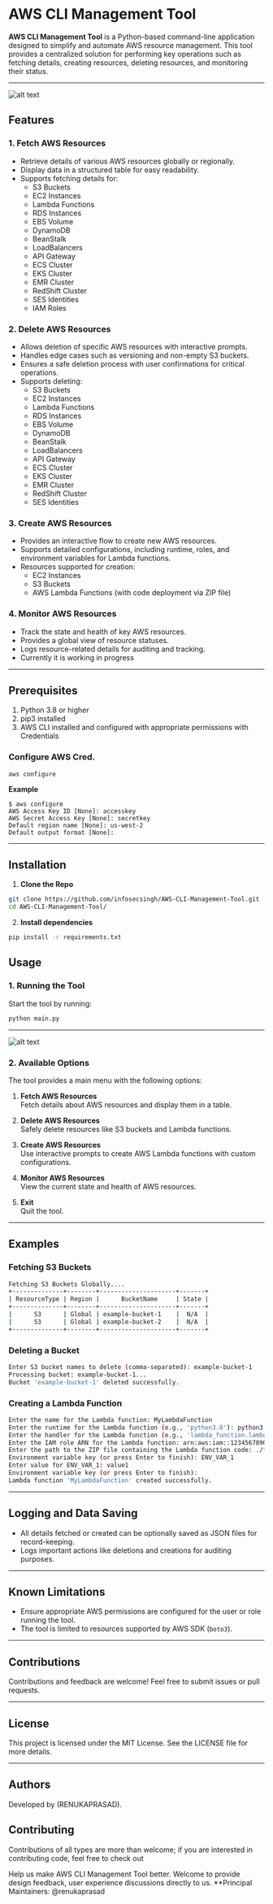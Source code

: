﻿# AWS CLI Management Tool

**AWS CLI Management Tool** is a Python-based command-line application designed to simplify and automate AWS resource management. This tool provides a centralized solution for performing key operations such as fetching details, creating resources, deleting resources, and monitoring their status.

---
![alt text](images/api-aws.png)


## **Features**

### 1. **Fetch AWS Resources**
- Retrieve details of various AWS resources globally or regionally.
- Display data in a structured table for easy readability.
- Supports fetching details for:
  - S3 Buckets
  - EC2 Instances
  - Lambda Functions
  - RDS Instances
  - EBS Volume 
  - DynamoDB 
  - BeanStalk
  - LoadBalancers
  - API Gateway 
  - ECS Cluster
  - EKS Cluster
  - EMR Cluster 
  - RedShift Cluster 
  - SES Identities 
  - IAM Roles 

### 2. **Delete AWS Resources**
- Allows deletion of specific AWS resources with interactive prompts.
- Handles edge cases such as versioning and non-empty S3 buckets.
- Ensures a safe deletion process with user confirmations for critical operations.
- Supports deleting:
  - S3 Buckets
  - EC2 Instances
  - Lambda Functions
  - RDS Instances
  - EBS Volume 
  - DynamoDB 
  - BeanStalk
  - LoadBalancers
  - API Gateway 
  - ECS Cluster
  - EKS Cluster
  - EMR Cluster 
  - RedShift Cluster 
  - SES Identities 

### 3. **Create AWS Resources**
- Provides an interactive flow to create new AWS resources.
- Supports detailed configurations, including runtime, roles, and environment variables for Lambda functions.
- Resources supported for creation:
  - EC2 Instances
  - S3 Buckets 
  - AWS Lambda Functions (with code deployment via ZIP file)

### 4. **Monitor AWS Resources**
- Track the state and health of key AWS resources.
- Provides a global view of resource statuses.
- Logs resource-related details for auditing and tracking.
- Currently it is working in progress
---

## **Prerequisites**
1. Python 3.8 or higher
2. pip3 installed
2. AWS CLI installed and configured with appropriate permissions with Credentials

###  **Configure AWS Cred.**
```
aws configure
```
**Example**
```
$ aws configure
AWS Access Key ID [None]: accesskey
AWS Secret Access Key [None]: secretkey
Default region name [None]: us-west-2
Default output format [None]:
```

---

## Installation 
1. **Clone the Repo**
```bash
git clone https://github.com/infosecsingh/AWS-CLI-Management-Tool.git
cd AWS-CLI-Management-Tool/
```
2. **Install dependencies**
```bash
pip install -r requirements.txt 
```

## **Usage**

### **1. Running the Tool**
Start the tool by running:
```bash
python main.py
```
-----
![alt text](images/image.jpg)

### **2. Available Options**
The tool provides a main menu with the following options:

1. **Fetch AWS Resources**  
   Fetch details about AWS resources and display them in a table.

2. **Delete AWS Resources**  
   Safely delete resources like S3 buckets and Lambda functions.

3. **Create AWS Resources**  
   Use interactive prompts to create AWS Lambda functions with custom configurations.

4. **Monitor AWS Resources**  
   View the current state and health of AWS resources.

5. **Exit**  
   Quit the tool.

---

## **Examples**

### Fetching S3 Buckets
```bash
Fetching S3 Buckets Globally....
+--------------+--------+---------------------+-------+
| ResourceType | Region |      BucketName     | State |
+--------------+--------+---------------------+-------+
|      S3      | Global | example-bucket-1    |  N/A  |
|      S3      | Global | example-bucket-2    |  N/A  |
+--------------+--------+---------------------+-------+
```

### Deleting a Bucket
```bash
Enter S3 bucket names to delete (comma-separated): example-bucket-1
Processing bucket: example-bucket-1...
Bucket 'example-bucket-1' deleted successfully.
```

### Creating a Lambda Function
```bash
Enter the name for the Lambda function: MyLambdaFunction
Enter the runtime for the Lambda function (e.g., 'python3.8'): python3.9
Enter the handler for the Lambda function (e.g., 'lambda_function.lambda_handler'): my_handler
Enter the IAM role ARN for the Lambda function: arn:aws:iam::123456789012:role/MyRole
Enter the path to the ZIP file containing the Lambda function code: ./function.zip
Environment variable key (or press Enter to finish): ENV_VAR_1
Enter value for ENV_VAR_1: value1
Environment variable key (or press Enter to finish):
Lambda function 'MyLambdaFunction' created successfully.
```

---

## **Logging and Data Saving**
- All details fetched or created can be optionally saved as JSON files for record-keeping.
- Logs important actions like deletions and creations for auditing purposes.

---

## **Known Limitations**
- Ensure appropriate AWS permissions are configured for the user or role running the tool.
- The tool is limited to resources supported by AWS SDK (`boto3`).

---

## **Contributions**
Contributions and feedback are welcome! Feel free to submit issues or pull requests.

---

## **License**
This project is licensed under the MIT License. See the LICENSE file for more details. 

--- 

## **Authors**
Developed by (RENUKAPRASAD).

## **Contributing**
Contributions of all types are more than welcome; if you are interested in contributing code, feel free to check out

Help us make AWS CLI Management Tool better. Welcome to provide design feedback, user experience discussions directly to us.
**Principal Maintainers: @renukaprasad
